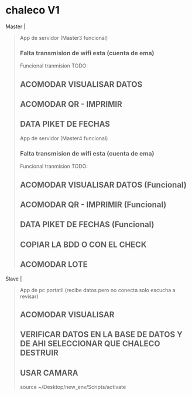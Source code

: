 # chaleco V1
Master
|
> App de servidor (Master3 funcional)
> ### Falta transmision de wifi esta (cuenta de ema)
> Funcional tranmision
> TODO:
>    ## ACOMODAR VISUALISAR DATOS
>    ## ACOMODAR QR - IMPRIMIR
>    ## DATA PIKET DE FECHAS
>
> App de servidor (Master4 funcional)
> ### Falta transmision de wifi esta (cuenta de ema)
> Funcional tranmision
> TODO:
>    ## ACOMODAR VISUALISAR DATOS (Funcional)
>    ## ACOMODAR QR - IMPRIMIR (Funcional)
>    ## DATA PIKET DE FECHAS (Funcional)
>    ## COPIAR LA BDD O CON EL CHECK
>    ## ACOMODAR LOTE
> 
Slave
|
> App de pc portatil (recibe datos pero no conecta solo escucha a revisar)
>   ##
>   ## ACOMODAR VISUALISAR
>   ## VERIFICAR DATOS EN LA BASE DE DATOS Y DE AHI SELECCIONAR QUE CHALECO DESTRUIR
>   ## USAR CAMARA
> source  ~/Desktop/new_env/Scripts/activate